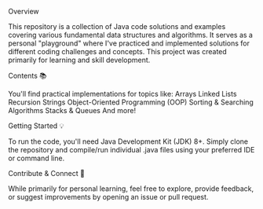 Overview

This repository is a collection of Java code solutions and examples covering various fundamental data structures and algorithms. It serves as a personal "playground" where I've practiced and implemented solutions for different coding challenges and concepts. This project was created primarily for learning and skill development.

Contents 📚

You'll find practical implementations for topics like:
Arrays
Linked Lists
Recursion
Strings
Object-Oriented Programming (OOP)
Sorting & Searching Algorithms
Stacks & Queues
And more!

Getting Started 💡

To run the code, you'll need Java Development Kit (JDK) 8+. Simply clone the repository and compile/run individual .java files using your preferred IDE or command line.

Contribute & Connect 🤝

While primarily for personal learning, feel free to explore, provide feedback, or suggest improvements by opening an issue or pull request.
